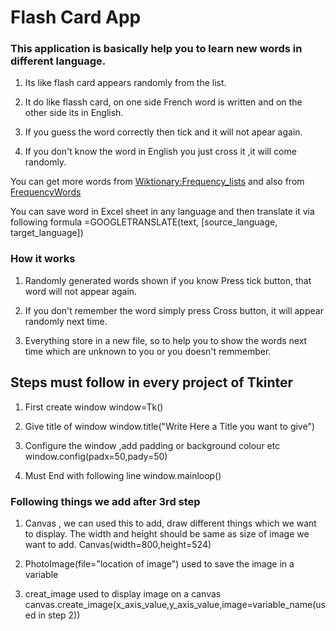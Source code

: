# Flash Card App

### This application is basically help you to learn new words in different language.

1.  Its like flash card appears randomly from the list.

2.  It do like flassh card, on one side French word is written and on the other side its in English.

3.  If you guess the word correctly then tick and it 
will not apear again.

4. If you don't know the word in English you just      cross it ,it will come randomly.

You can get more words from [Wiktionary:Frequency_lists](https://en.wiktionary.org/wiki/Wiktionary:Frequency_lists) and also from [FrequencyWords](https://github.com/hermitdave/FrequencyWords/tree/master/content/2018)


You can save word in Excel sheet in any language and then translate it via following formula
    =GOOGLETRANSLATE(text, [source_language, target_language])


### How it works

1.  Randomly generated words shown if you know Press tick button, that word will not appear again.

2. If you don't remember the word simply press Cross button, it will appear randomly next time.

3.  Everything store in a new file, so to help you to show the words next time which are unknown to you or you doesn't remmember.

## Steps must follow in every project of Tkinter

1.  First create window
            window=Tk()

2.  Give title of window
            window.title("Write Here a Title you want to give")

3.  Configure the window ,add padding or background
    colour etc
            window.config(padx=50,pady=50)

4.  Must End with following line
            window.mainloop()


### Following things we add after 3rd step

1.  Canvas , we can used this to add, draw different things which we want to display. The width and height should be same as size of image we want to add.
            Canvas(width=800,height=524)

2.  PhotoImage(file="location of image") used to save the image in a variable

3.  creat_image used to display image on a canvas
        canvas.create_image(x_axis_value,y_axis_value,image=variable_name(used in step 2))



